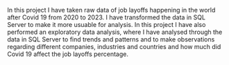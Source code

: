 In this project I have taken raw data of job layoffs happening in the world after Covid 19 from 2020 to 2023. I have transformed the data in SQL Server to make it more usuable for analysis.
In this project I have also performed an exploratory data analysis, where I have analysed through the data in SQL Server to find trends and patterns and to make observations regarding different companies, industries and countries and how much did Covid 19 affect the job layoffs percentage.
